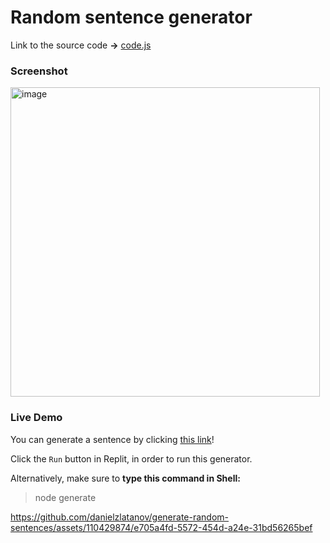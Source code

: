 # Random sentence generator

Link to the source code **->** [code.js](https://github.com/danielzlatanov/generate-random-sentences/blob/main/random-sentences.js)

### Screenshot

<img width="495" alt="image" src="https://user-images.githubusercontent.com/110429874/203892224-d1a5cebe-a938-45a2-96d8-ebe54e0c119a.png">

### Live Demo
You can generate a sentence by clicking [this link](https://replit.com/@danielzlatanov/generate-random-sentences#generate.js)!

Click the `Run` button in Replit, in order to run this generator.

Alternatively, make sure to **type this command in Shell:**
>node generate

https://github.com/danielzlatanov/generate-random-sentences/assets/110429874/e705a4fd-5572-454d-a24e-31bd56265bef


